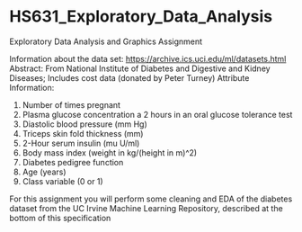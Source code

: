 # HS631_Exploratory_Data_Analysis
Exploratory Data Analysis and Graphics 
Assignment 

Information about the data set: https://archive.ics.uci.edu/ml/datasets.html
Abstract: From National Institute of Diabetes and Digestive and Kidney Diseases; Includes cost data (donated by Peter Turney)
Attribute Information:
1. Number of times pregnant
2. Plasma glucose concentration a 2 hours in an oral glucose tolerance test
3. Diastolic blood pressure (mm Hg)
4. Triceps skin fold thickness (mm)
5. 2-Hour serum insulin (mu U/ml)
6. Body mass index (weight in kg/(height in m)^2)
7. Diabetes pedigree function
8. Age (years)
9. Class variable (0 or 1)


For this assignment you will perform some cleaning and EDA of the diabetes dataset from the UC Irvine Machine Learning Repository, described at the bottom of this specification
